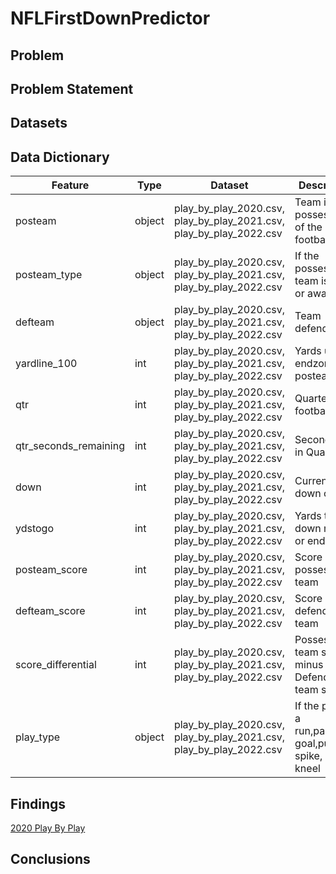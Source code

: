 # NFLFirstDownPredictor

## Problem

## Problem Statement

## Datasets


## Data Dictionary
|Feature|Type|Dataset|Description|
|---|---|---|---|
|posteam|object|play_by_play_2020.csv, play_by_play_2021.csv, play_by_play_2022.csv|Team in possession of the football|
|posteam_type|object|play_by_play_2020.csv, play_by_play_2021.csv, play_by_play_2022.csv|If the possessing team is home or away|
|defteam|object|play_by_play_2020.csv, play_by_play_2021.csv, play_by_play_2022.csv|Team defending|
|yardline_100|int|play_by_play_2020.csv, play_by_play_2021.csv, play_by_play_2022.csv|Yards until endzone for posteam|
|qtr|int|play_by_play_2020.csv, play_by_play_2021.csv, play_by_play_2022.csv|Quarter of football|
|qtr_seconds_remaining|int|play_by_play_2020.csv, play_by_play_2021.csv, play_by_play_2022.csv|Seconds left in Quarter|
|down|int|play_by_play_2020.csv, play_by_play_2021.csv, play_by_play_2022.csv|Current down of play|
|ydstogo|int|play_by_play_2020.csv, play_by_play_2021.csv, play_by_play_2022.csv|Yards till first down marker or end zone|
|posteam_score|int|play_by_play_2020.csv, play_by_play_2021.csv, play_by_play_2022.csv|Score of possession team|
|defteam_score|int|play_by_play_2020.csv, play_by_play_2021.csv, play_by_play_2022.csv|Score of defending team|
|score_differential|int|play_by_play_2020.csv, play_by_play_2021.csv, play_by_play_2022.csv|Possession team score minus Defending team score|
|play_type|object|play_by_play_2020.csv, play_by_play_2021.csv, play_by_play_2022.csv|If the play is a run,pass,field goal,punt, qb spike, qb kneel|


## Findings
[2020 Play By Play](./data/play-by-play-2020.csv)

## Conclusions
